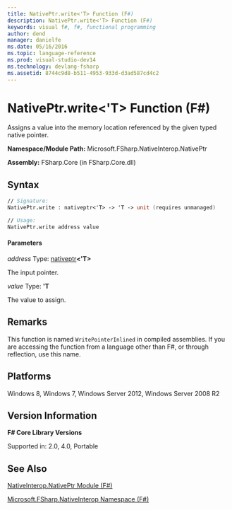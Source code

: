 ```yaml
---
title: NativePtr.write<'T> Function (F#)
description: NativePtr.write<'T> Function (F#)
keywords: visual f#, f#, functional programming
author: dend
manager: danielfe
ms.date: 05/16/2016
ms.topic: language-reference
ms.prod: visual-studio-dev14
ms.technology: devlang-fsharp
ms.assetid: 8744c9d8-b511-4953-933d-d3ad587cd4c2
---
```


# NativePtr.write<'T> Function (F#)

Assigns a value into the memory location referenced by the given typed native pointer.

**Namespace/Module Path:** Microsoft.FSharp.NativeInterop.NativePtr

**Assembly:** FSharp.Core (in FSharp.Core.dll)


## Syntax

```fsharp
// Signature:
NativePtr.write : nativeptr<'T> -> 'T -> unit (requires unmanaged)

// Usage:
NativePtr.write address value
```

#### Parameters
*address*
Type: [nativeptr](https://msdn.microsoft.com/library/6e74c8e5-f2ff-4e56-ab05-c337b0618d73)**&lt;'T&gt;**


The input pointer.


*value*
Type: **'T**


The value to assign.

## Remarks
This function is named `WritePointerInlined` in compiled assemblies. If you are accessing the function from a language other than F#, or through reflection, use this name.


## Platforms
Windows 8, Windows 7, Windows Server 2012, Windows Server 2008 R2

## Version Information
**F# Core Library Versions**

Supported in: 2.0, 4.0, Portable

## See Also
[NativeInterop.NativePtr Module &#40;F&#35;&#41;](NativeInterop.NativePtr-Module-%5BFSharp%5D.md)

[Microsoft.FSharp.NativeInterop Namespace &#40;F&#35;&#41;](Microsoft.FSharp.NativeInterop-Namespace-%5BFSharp%5D.md)
